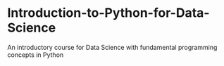 # Introduction-to-Python-for-Data-Science
An introductory course for Data Science with fundamental programming concepts in Python
